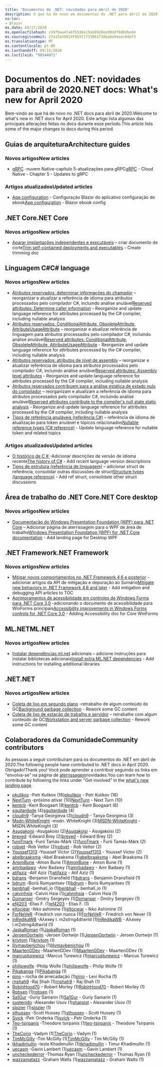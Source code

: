 ```yaml
---
title: 'Documentos do .NET: novidades para abril de 2020'
description: O que há de novo em documentos do .NET para abril de 2020.
no-loc:
- Blazor
ms.date: 04/27/2020
ms.openlocfilehash: c59f9aa47a6fb594a19ab8928ee98dd70d8dbe04
ms.sourcegitcommit: 27a15a55019f6b5f2733961738babe94aec0def3
ms.translationtype: MT
ms.contentlocale: pt-BR
ms.lasthandoff: 09/15/2020
ms.locfileid: "90544071"
---
```

# <a name="net-docs-whats-new-for-april-2020"></a><span data-ttu-id="56d60-103">Documentos do .NET: novidades para abril de 2020</span><span class="sxs-lookup"><span data-stu-id="56d60-103">.NET docs: What's new for April 2020</span></span>

<span data-ttu-id="56d60-104">Bem-vindo ao que há de novo no .NET docs para abril de 2020.</span><span class="sxs-lookup"><span data-stu-id="56d60-104">Welcome to what's new in .NET docs for April 2020.</span></span> <span data-ttu-id="56d60-105">Este artigo lista algumas das principais alterações feitas no docs durante esse período.</span><span class="sxs-lookup"><span data-stu-id="56d60-105">This article lists some of the major changes to docs during this period.</span></span>

## <a name="architecture-guides"></a><span data-ttu-id="56d60-106">Guias de arquitetura</span><span class="sxs-lookup"><span data-stu-id="56d60-106">Architecture guides</span></span>

### <a name="new-articles"></a><span data-ttu-id="56d60-107">Novos artigos</span><span class="sxs-lookup"><span data-stu-id="56d60-107">New articles</span></span>

- <span data-ttu-id="56d60-108">[gRPC](../architecture/cloud-native/grpc.md) -nuvem Native-capítulo 5-atualizações para gRPC</span><span class="sxs-lookup"><span data-stu-id="56d60-108">[gRPC](../architecture/cloud-native/grpc.md) - Cloud Native - Chapter 5 - Updates to gRPC</span></span>

### <a name="updated-articles"></a><span data-ttu-id="56d60-109">Artigos atualizados</span><span class="sxs-lookup"><span data-stu-id="56d60-109">Updated articles</span></span>

- <span data-ttu-id="56d60-110">[App configuration](../architecture/blazor-for-web-forms-developers/config.md)  -  Configuração Blazor do aplicativo configuração do ebook</span><span class="sxs-lookup"><span data-stu-id="56d60-110">[App configuration](../architecture/blazor-for-web-forms-developers/config.md) - Blazor ebook config</span></span>

## <a name="net-core"></a><span data-ttu-id="56d60-111">.NET Core</span><span class="sxs-lookup"><span data-stu-id="56d60-111">.NET Core</span></span>

### <a name="new-articles"></a><span data-ttu-id="56d60-112">Novos artigos</span><span class="sxs-lookup"><span data-stu-id="56d60-112">New articles</span></span>

- <span data-ttu-id="56d60-113">[Aparar implantações independentes e executáveis](../core/deploying/trim-self-contained.md) – criar documento de corte</span><span class="sxs-lookup"><span data-stu-id="56d60-113">[Trim self-contained deployments and executables](../core/deploying/trim-self-contained.md) - Create trimming doc</span></span>

## <a name="c-language"></a><span data-ttu-id="56d60-114">Linguagem C#</span><span class="sxs-lookup"><span data-stu-id="56d60-114">C# language</span></span>

### <a name="new-articles"></a><span data-ttu-id="56d60-115">Novos artigos</span><span class="sxs-lookup"><span data-stu-id="56d60-115">New articles</span></span>

- <span data-ttu-id="56d60-116">[Atributos reservados: determinar informações do chamador](../csharp/language-reference/attributes/caller-information.md) – reorganizar e atualizar a referência de idioma para atributos processados pelo compilador C#, incluindo análise anulável</span><span class="sxs-lookup"><span data-stu-id="56d60-116">[Reserved attributes: Determine caller information](../csharp/language-reference/attributes/caller-information.md) - Reorganize and update language reference for attributes processed by the C# compiler, including nullable analysis</span></span>
- <span data-ttu-id="56d60-117">[Atributos reservados: ConditionalAttribute, ObsoleteAttribute, AttributeUsageAttribute](../csharp/language-reference/attributes/general.md) – reorganizar e atualizar referência de linguagem para atributos processados pelo compilador C#, incluindo análise anulável</span><span class="sxs-lookup"><span data-stu-id="56d60-117">[Reserved attributes: ConditionalAttribute, ObsoleteAttribute, AttributeUsageAttribute](../csharp/language-reference/attributes/general.md) - Reorganize and update language reference for attributes processed by the C# compiler, including nullable analysis</span></span>
- <span data-ttu-id="56d60-118">[Atributos reservados: atributos de nível de assembly](../csharp/language-reference/attributes/global.md) – reorganizar e atualizar referência de idioma para atributos processados pelo compilador C#, incluindo análise anulável</span><span class="sxs-lookup"><span data-stu-id="56d60-118">[Reserved attributes: Assembly level attributes](../csharp/language-reference/attributes/global.md) - Reorganize and update language reference for attributes processed by the C# compiler, including nullable analysis</span></span>
- <span data-ttu-id="56d60-119">[Atributos reservados contribuem para a análise estática de estado nulo do compilador](../csharp/language-reference/attributes/nullable-analysis.md) – reorganizam e atualizam a referência de idioma para atributos processados pelo compilador C#, incluindo análise anulável</span><span class="sxs-lookup"><span data-stu-id="56d60-119">[Reserved attributes contribute to the compiler's null state static analysis](../csharp/language-reference/attributes/nullable-analysis.md) - Reorganize and update language reference for attributes processed by the C# compiler, including nullable analysis</span></span>
- <span data-ttu-id="56d60-120">[Tipos de referência anuláveis (referência C#)](../csharp/language-reference/builtin-types/nullable-reference-types.md) – referência de idioma de atualização para token anulável e tópicos relacionados</span><span class="sxs-lookup"><span data-stu-id="56d60-120">[Nullable reference types (C# reference)](../csharp/language-reference/builtin-types/nullable-reference-types.md) - Update language reference for nullable token and related topics</span></span>

### <a name="updated-articles"></a><span data-ttu-id="56d60-121">Artigos atualizados</span><span class="sxs-lookup"><span data-stu-id="56d60-121">Updated articles</span></span>

- <span data-ttu-id="56d60-122">[O histórico de C \# ](../csharp/whats-new/csharp-version-history.md) -Adicionar descrições de versão de idioma recente</span><span class="sxs-lookup"><span data-stu-id="56d60-122">[The history of C\#](../csharp/whats-new/csharp-version-history.md) - Add recent language version descriptions</span></span>
- <span data-ttu-id="56d60-123">[Tipos de estrutura (referência de linguagem)](../csharp/language-reference/builtin-types/struct.md) – adicionar struct de referência, consolidar outras discussões de struct</span><span class="sxs-lookup"><span data-stu-id="56d60-123">[Structure types (language reference)](../csharp/language-reference/builtin-types/struct.md) - Add ref struct, consolidate other struct discussions</span></span>

## <a name="net-core-desktop"></a><span data-ttu-id="56d60-124">Área de trabalho do .NET Core</span><span class="sxs-lookup"><span data-stu-id="56d60-124">.NET Core desktop</span></span>

### <a name="new-articles"></a><span data-ttu-id="56d60-125">Novos artigos</span><span class="sxs-lookup"><span data-stu-id="56d60-125">New articles</span></span>

- <span data-ttu-id="56d60-126">[Documentação do Windows Presentation Foundation (WPF) para .NET Core](../desktop-wpf/index.yml) – Adicionar página de aterrissagem para o WPF de área de trabalho</span><span class="sxs-lookup"><span data-stu-id="56d60-126">[Windows Presentation Foundation (WPF) for .NET Core documentation](../desktop-wpf/index.yml) - Add landing page for Desktop WPF</span></span>

## <a name="net-framework"></a><span data-ttu-id="56d60-127">.NET Framework</span><span class="sxs-lookup"><span data-stu-id="56d60-127">.NET Framework</span></span>

### <a name="new-articles"></a><span data-ttu-id="56d60-128">Novos artigos</span><span class="sxs-lookup"><span data-stu-id="56d60-128">New articles</span></span>

- <span data-ttu-id="56d60-129">[Mitigar novos comportamentos no .NET Framework 4,6 e posterior](../framework/migration-guide/mitigations.md) -adicionar artigos da API de mitigação e depuração ao Sumário</span><span class="sxs-lookup"><span data-stu-id="56d60-129">[Mitigate new behaviors in .NET Framework 4.6 and later](../framework/migration-guide/mitigations.md) - Add mitigation and debugging API articles to TOC</span></span>
- <span data-ttu-id="56d60-130">[Aprimoramentos de acessibilidade em controles de Windows Forms para .NET Core 3,0](/dotnet/desktop/winforms/windows-forms-accessibility-improvements) -adicionando o documento de acessibilidade para WinForms principais</span><span class="sxs-lookup"><span data-stu-id="56d60-130">[Accessibility improvements in Windows Forms controls for .NET Core 3.0](/dotnet/desktop/winforms/windows-forms-accessibility-improvements) - Adding Accessibility doc for Core WinForms</span></span>

## <a name="mlnet"></a><span data-ttu-id="56d60-131">ML.NET</span><span class="sxs-lookup"><span data-stu-id="56d60-131">ML.NET</span></span>

### <a name="new-articles"></a><span data-ttu-id="56d60-132">Novos artigos</span><span class="sxs-lookup"><span data-stu-id="56d60-132">New articles</span></span>

- <span data-ttu-id="56d60-133">[Instalar dependências ml.net](../machine-learning/how-to-guides/install-extra-dependencies.md) adicionais – adicione instruções para instalar bibliotecas adicionais</span><span class="sxs-lookup"><span data-stu-id="56d60-133">[Install extra ML.NET dependencies](../machine-learning/how-to-guides/install-extra-dependencies.md) - Add instructions for installing additional libraries</span></span>

## <a name="net"></a><span data-ttu-id="56d60-134">.NET</span><span class="sxs-lookup"><span data-stu-id="56d60-134">.NET</span></span>

### <a name="new-articles"></a><span data-ttu-id="56d60-135">Novos artigos</span><span class="sxs-lookup"><span data-stu-id="56d60-135">New articles</span></span>

- <span data-ttu-id="56d60-136">[Coleta de lixo em segundo plano](../standard/garbage-collection/background-gc.md) -retrabalho de algum conteúdo do GC</span><span class="sxs-lookup"><span data-stu-id="56d60-136">[Background garbage collection](../standard/garbage-collection/background-gc.md) - Rework some GC content</span></span>
- <span data-ttu-id="56d60-137">[Coleta de lixo de estação de trabalho e servidor](../standard/garbage-collection/workstation-server-gc.md) – retrabalhe com algum conteúdo de GC</span><span class="sxs-lookup"><span data-stu-id="56d60-137">[Workstation and server garbage collection](../standard/garbage-collection/workstation-server-gc.md) - Rework some GC content</span></span>

## <a name="community-contributors"></a><span data-ttu-id="56d60-138">Colaboradores da Comunidade</span><span class="sxs-lookup"><span data-stu-id="56d60-138">Community contributors</span></span>

<span data-ttu-id="56d60-139">As pessoas a seguir contribuíram para os documentos do .NET em abril de 2020.</span><span class="sxs-lookup"><span data-stu-id="56d60-139">The following people have contributed to .NET docs in April 2020.</span></span> <span data-ttu-id="56d60-140">Obrigado!</span><span class="sxs-lookup"><span data-stu-id="56d60-140">Thank you!</span></span> <span data-ttu-id="56d60-141">Você pode aprender a contribuir seguindo os links em "envolva-se" na página de [aterrissagem](index.yml)novidades.</span><span class="sxs-lookup"><span data-stu-id="56d60-141">You can learn how to contribute by following the links under "Get involved" in the [what's new landing page](index.yml).</span></span>

- <span data-ttu-id="56d60-142">[pkulikov](https://github.com/pkulikov) -Petr Kulikov (16)</span><span class="sxs-lookup"><span data-stu-id="56d60-142">[pkulikov](https://github.com/pkulikov) - Petr Kulikov (16)</span></span>
- <span data-ttu-id="56d60-143">[NextTurn](https://github.com/NextTurn) -próximo ativar (10)</span><span class="sxs-lookup"><span data-stu-id="56d60-143">[NextTurn](https://github.com/NextTurn) - Next Turn (10)</span></span>
- <span data-ttu-id="56d60-144">[kentcb](https://github.com/kentcb) -Kent Boogaart (8)</span><span class="sxs-lookup"><span data-stu-id="56d60-144">[kentcb](https://github.com/kentcb) - Kent Boogaart (8)</span></span>
- <span data-ttu-id="56d60-145">[sguitardude](https://github.com/sguitardude) (4)</span><span class="sxs-lookup"><span data-stu-id="56d60-145">[sguitardude](https://github.com/sguitardude) (4)</span></span>
- <span data-ttu-id="56d60-146">[cloudn9](https://github.com/cloudn9) -Tanya Georgieva (3)</span><span class="sxs-lookup"><span data-stu-id="56d60-146">[cloudn9](https://github.com/cloudn9) - Tanya Georgieva (3)</span></span>
- <span data-ttu-id="56d60-147">[Msdn-WhiteKnight](https://github.com/MSDN-WhiteKnight) -msdn. WhiteKnight (3)</span><span class="sxs-lookup"><span data-stu-id="56d60-147">[MSDN-WhiteKnight](https://github.com/MSDN-WhiteKnight) - MSDN.WhiteKnight (3)</span></span>
- <span data-ttu-id="56d60-148">[Asugakoisi](https://github.com/Asugakoisi) -Asugakoisi (2)</span><span class="sxs-lookup"><span data-stu-id="56d60-148">[Asugakoisi](https://github.com/Asugakoisi) - Asugakoisi (2)</span></span>
- <span data-ttu-id="56d60-149">[breyed](https://github.com/breyed) -Edward Brey (2)</span><span class="sxs-lookup"><span data-stu-id="56d60-149">[breyed](https://github.com/breyed) - Edward Brey (2)</span></span>
- <span data-ttu-id="56d60-150">[furoTmark](https://github.com/furoTmark) -Furó Tamás-Márk (2)</span><span class="sxs-lookup"><span data-stu-id="56d60-150">[furoTmark](https://github.com/furoTmark) -  Furó Tamás-Márk (2)</span></span>
- <span data-ttu-id="56d60-151">[robvet](https://github.com/robvet) -Rob Vettor (2)</span><span class="sxs-lookup"><span data-stu-id="56d60-151">[robvet](https://github.com/robvet) - Rob Vettor (2)</span></span>
- <span data-ttu-id="56d60-152">[Youssef1313](https://github.com/Youssef1313) -Youssef Victor (2)</span><span class="sxs-lookup"><span data-stu-id="56d60-152">[Youssef1313](https://github.com/Youssef1313) - Youssef Victor (2)</span></span>
- <span data-ttu-id="56d60-153">[abelbraaksma](https://github.com/abelbraaksma) -Abel Braaksma (1)</span><span class="sxs-lookup"><span data-stu-id="56d60-153">[abelbraaksma](https://github.com/abelbraaksma) - Abel Braaksma (1)</span></span>
- <span data-ttu-id="56d60-154">[AmonBune](https://github.com/AmonBune) -Amon Bune (1)</span><span class="sxs-lookup"><span data-stu-id="56d60-154">[AmonBune](https://github.com/AmonBune) - Amon Bune (1)</span></span>
- <span data-ttu-id="56d60-155">[amrbadawy](https://github.com/amrbadawy) -Amr Badawy (1)</span><span class="sxs-lookup"><span data-stu-id="56d60-155">[amrbadawy](https://github.com/amrbadawy) - Amr Badawy (1)</span></span>
- <span data-ttu-id="56d60-156">[atifaziz](https://github.com/atifaziz) -Atif Aziz (1)</span><span class="sxs-lookup"><span data-stu-id="56d60-156">[atifaziz](https://github.com/atifaziz) - Atif Aziz (1)</span></span>
- <span data-ttu-id="56d60-157">[bdrans](https://github.com/bdrans) -Benjamin Dransfield (1)</span><span class="sxs-lookup"><span data-stu-id="56d60-157">[bdrans](https://github.com/bdrans) - Benjamin Dransfield (1)</span></span>
- <span data-ttu-id="56d60-158">[bdrum](https://github.com/bdrum) -Boris Rumyantsev (1)</span><span class="sxs-lookup"><span data-stu-id="56d60-158">[bdrum](https://github.com/bdrum) - Boris Rumyantsev (1)</span></span>
- <span data-ttu-id="56d60-159">[benbhall](https://github.com/benbhall) -benhall_io (1)</span><span class="sxs-lookup"><span data-stu-id="56d60-159">[benbhall](https://github.com/benbhall) - benhall_io (1)</span></span>
- <span data-ttu-id="56d60-160">[calvinhsia](https://github.com/calvinhsia) -Calvin Hsia (1)</span><span class="sxs-lookup"><span data-stu-id="56d60-160">[calvinhsia](https://github.com/calvinhsia) - Calvin Hsia (1)</span></span>
- <span data-ttu-id="56d60-161">[Domanser](https://github.com/Domanser) -Dmitry Sergeyev (1)</span><span class="sxs-lookup"><span data-stu-id="56d60-161">[Domanser](https://github.com/Domanser) - Dmitry Sergeyev (1)</span></span>
- <span data-ttu-id="56d60-162">[ef4203](https://github.com/ef4203) -Elias F. (1)</span><span class="sxs-lookup"><span data-stu-id="56d60-162">[ef4203](https://github.com/ef4203) - Elias F. (1)</span></span>
- <span data-ttu-id="56d60-163">[eltociear](https://github.com/eltociear) -Ikko ashimine (1)</span><span class="sxs-lookup"><span data-stu-id="56d60-163">[eltociear](https://github.com/eltociear) - Ikko Ashimine (1)</span></span>
- <span data-ttu-id="56d60-164">[ForNeVeR](https://github.com/ForNeVeR) -Friedrich von nunca (1)</span><span class="sxs-lookup"><span data-stu-id="56d60-164">[ForNeVeR](https://github.com/ForNeVeR) - Friedrich von Never (1)</span></span>
- <span data-ttu-id="56d60-165">[InRedikaWB](https://github.com/InRedikaWB) -Aλexey I. m2strng4dtwrld (1)</span><span class="sxs-lookup"><span data-stu-id="56d60-165">[InRedikaWB](https://github.com/InRedikaWB) - Aλexey I.m2strng4dtwrld (1)</span></span>
- <span data-ttu-id="56d60-166">[JaskaRoman](https://github.com/JaskaRoman) (1)</span><span class="sxs-lookup"><span data-stu-id="56d60-166">[JaskaRoman](https://github.com/JaskaRoman) (1)</span></span>
- <span data-ttu-id="56d60-167">[JeroenOortwijn](https://github.com/JeroenOortwijn) -Jeroen Oortwijn (1)</span><span class="sxs-lookup"><span data-stu-id="56d60-167">[JeroenOortwijn](https://github.com/JeroenOortwijn) - Jeroen Oortwijn (1)</span></span>
- <span data-ttu-id="56d60-168">[krivtom](https://github.com/krivtom) (1)</span><span class="sxs-lookup"><span data-stu-id="56d60-168">[krivtom](https://github.com/krivtom) (1)</span></span>
- <span data-ttu-id="56d60-169">[lilymaybenichou](https://github.com/lilymaybenichou) (1)</span><span class="sxs-lookup"><span data-stu-id="56d60-169">[lilymaybenichou](https://github.com/lilymaybenichou) (1)</span></span>
- <span data-ttu-id="56d60-170">[MaartenGDev](https://github.com/MaartenGDev) -MaartenGDev (1)</span><span class="sxs-lookup"><span data-stu-id="56d60-170">[MaartenGDev](https://github.com/MaartenGDev) - MaartenGDev (1)</span></span>
- <span data-ttu-id="56d60-171">[marcusturewicz](https://github.com/marcusturewicz) -Marcus Turewicz (1)</span><span class="sxs-lookup"><span data-stu-id="56d60-171">[marcusturewicz](https://github.com/marcusturewicz) - Marcus Turewicz (1)</span></span>
- <span data-ttu-id="56d60-172">[philipwolfe](https://github.com/philipwolfe) -Philip Wolfe (1)</span><span class="sxs-lookup"><span data-stu-id="56d60-172">[philipwolfe](https://github.com/philipwolfe) - Philip Wolfe (1)</span></span>
- <span data-ttu-id="56d60-173">[Pikabanga](https://github.com/Pikabanga) (1)</span><span class="sxs-lookup"><span data-stu-id="56d60-173">[Pikabanga](https://github.com/Pikabanga) (1)</span></span>
- <span data-ttu-id="56d60-174">[pino](https://github.com/pino) – rocha de arrecadação (1)</span><span class="sxs-lookup"><span data-stu-id="56d60-174">[pino](https://github.com/pino) - Levi Rocha (1)</span></span>
- <span data-ttu-id="56d60-175">[rnshah9](https://github.com/rnshah9) -Raj Shah (1)</span><span class="sxs-lookup"><span data-stu-id="56d60-175">[rnshah9](https://github.com/rnshah9) - Raj Shah (1)</span></span>
- <span data-ttu-id="56d60-176">[RobinHood70](https://github.com/RobinHood70) – Robert Morley (1)</span><span class="sxs-lookup"><span data-stu-id="56d60-176">[RobinHood70](https://github.com/RobinHood70) - Robert Morley (1)</span></span>
- <span data-ttu-id="56d60-177">[Robsen](https://github.com/robsen) (1)</span><span class="sxs-lookup"><span data-stu-id="56d60-177">[robsen](https://github.com/robsen) (1)</span></span>
- <span data-ttu-id="56d60-178">[Sa1Gur](https://github.com/Sa1Gur) -Guriy Samarin (1)</span><span class="sxs-lookup"><span data-stu-id="56d60-178">[Sa1Gur](https://github.com/Sa1Gur) - Guriy Samarin (1)</span></span>
- <span data-ttu-id="56d60-179">[sustenido](https://github.com/sharpist) -Alexander Usov (1)</span><span class="sxs-lookup"><span data-stu-id="56d60-179">[sharpist](https://github.com/sharpist) - Alexander Usov (1)</span></span>
- <span data-ttu-id="56d60-180">[slozier](https://github.com/slozier) (1)</span><span class="sxs-lookup"><span data-stu-id="56d60-180">[slozier](https://github.com/slozier) (1)</span></span>
- <span data-ttu-id="56d60-181">[sthussey](https://github.com/sthussey) -Scott Hussey (1)</span><span class="sxs-lookup"><span data-stu-id="56d60-181">[sthussey](https://github.com/sthussey) - Scott Hussey (1)</span></span>
- <span data-ttu-id="56d60-182">[Svick](https://github.com/svick) -Petr Onderka (1)</span><span class="sxs-lookup"><span data-stu-id="56d60-182">[svick](https://github.com/svick) - Petr Onderka (1)</span></span>
- <span data-ttu-id="56d60-183">[Teo-tsirpanis](https://github.com/teo-tsirpanis) -Theodore tsirpanis (1)</span><span class="sxs-lookup"><span data-stu-id="56d60-183">[teo-tsirpanis](https://github.com/teo-tsirpanis) - Theodore Tsirpanis (1)</span></span>
- <span data-ttu-id="56d60-184">[TheCorio](https://github.com/TheCorio) -Vadym (1)</span><span class="sxs-lookup"><span data-stu-id="56d60-184">[TheCorio](https://github.com/TheCorio) - Vadym (1)</span></span>
- <span data-ttu-id="56d60-185">[TimMcGilly](https://github.com/TimMcGilly) -Tim McGilly (1)</span><span class="sxs-lookup"><span data-stu-id="56d60-185">[TimMcGilly](https://github.com/TimMcGilly) - Tim McGilly (1)</span></span>
- <span data-ttu-id="56d60-186">[tkhadimullin](https://github.com/tkhadimullin) -leste Khadimullin (1)</span><span class="sxs-lookup"><span data-stu-id="56d60-186">[tkhadimullin](https://github.com/tkhadimullin) - Timur Khadimullin (1)</span></span>
- <span data-ttu-id="56d60-187">[uecasm](https://github.com/uecasm) -Gavin Lambert (1)</span><span class="sxs-lookup"><span data-stu-id="56d60-187">[uecasm](https://github.com/uecasm) - Gavin Lambert (1)</span></span>
- <span data-ttu-id="56d60-188">[uncheckederror](https://github.com/uncheckederror) -Thomas Ryan (1)</span><span class="sxs-lookup"><span data-stu-id="56d60-188">[uncheckederror](https://github.com/uncheckederror) - Thomas Ryan (1)</span></span>
- <span data-ttu-id="56d60-189">[wazzamatazz](https://github.com/wazzamatazz) -Graham Watts (1)</span><span class="sxs-lookup"><span data-stu-id="56d60-189">[wazzamatazz](https://github.com/wazzamatazz) - Graham Watts (1)</span></span>
